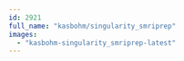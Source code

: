 ```yaml
---
id: 2921
full_name: "kasbohm/singularity_smriprep"
images: 
  - "kasbohm-singularity_smriprep-latest"
---
```

